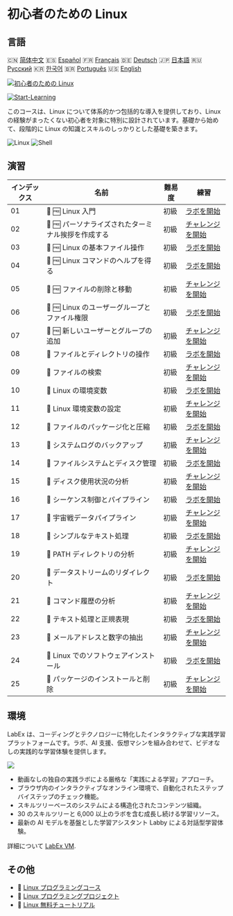 # 初心者のための Linux

## 言語

🇨🇳 [简体中文](README_zh.md) 🇪🇸 [Español](README_es.md) 🇫🇷 [Français](README_fr.md) 🇩🇪 [Deutsch](README_de.md) 🇯🇵 [日本語](README_ja.md) 🇷🇺 [Русский](README_ru.md) 🇰🇷 [한국어](README_ko.md) 🇧🇷 [Português](README_pt.md) 🇺🇸 [English](README.md) 

[![初心者のための Linux](https://cover-creator.labex.io/linux-for-noobs.png?lang=ja)](https://labex.io/ja/courses/linux-for-noobs)

[![Start-Learning](https://img.shields.io/badge/Start-Learning-whitesmoke?style=for-the-badge)](https://labex.io/ja/courses/linux-for-noobs)

このコースは、Linux について体系的かつ包括的な導入を提供しており、Linux の経験がまったくない初心者を対象に特別に設計されています。基礎から始めて、段階的に Linux の知識とスキルのしっかりとした基礎を築きます。

![Linux](https://img.shields.io/badge/Linux-whitesmoke?style=for-the-badge&logo=linux)
![Shell](https://img.shields.io/badge/Shell-whitesmoke?style=for-the-badge&logo=shell)


## 演習

|   インデックス | 名前                                               | 難易度   | 練習                                                                                                                            |
|----------------|----------------------------------------------------|----------|---------------------------------------------------------------------------------------------------------------------------------|
|             01 | 📖 🆓 Linux 入門                                   | 初級     | <a target='_blank' href='https://labex.io/ja/tutorials/linux-getting-started-with-linux-446315'>ラボを開始</a>                  |
|             02 | 🎯 🆓 パーソナライズされたターミナル挨拶を作成する | 初級     | <a target='_blank' href='https://labex.io/ja/tutorials/linux-create-personalized-terminal-greeting-446322'>チャレンジを開始</a> |
|             03 | 📖 🆓 Linux の基本ファイル操作                     | 初級     | <a target='_blank' href='https://labex.io/ja/tutorials/linux-basic-file-operations-in-linux-18001'>ラボを開始</a>               |
|             04 | 📖 🆓 Linux コマンドのヘルプを得る                 | 初級     | <a target='_blank' href='https://labex.io/ja/tutorials/linux-get-help-on-linux-commands-18000'>ラボを開始</a>                   |
|             05 | 🎯 🆓 ファイルの削除と移動                         | 初級     | <a target='_blank' href='https://labex.io/ja/tutorials/linux-delete-and-move-files-7777'>チャレンジを開始</a>                   |
|             06 | 📖 🆓 Linux のユーザーグループとファイル権限       | 初級     | <a target='_blank' href='https://labex.io/ja/tutorials/linux-linux-user-group-and-file-permissions-18002'>ラボを開始</a>        |
|             07 | 🎯 🆓 新しいユーザーとグループの追加               | 初級     | <a target='_blank' href='https://labex.io/ja/tutorials/linux-add-new-user-and-group-17987'>チャレンジを開始</a>                 |
|             08 | 📖  ファイルとディレクトリの操作                   | 初級     | <a target='_blank' href='https://labex.io/ja/tutorials/linux-file-and-directory-operations-17997'>ラボを開始</a>                |
|             09 | 🎯  ファイルの検索                                 | 初級     | <a target='_blank' href='https://labex.io/ja/tutorials/linux-find-a-file-17993'>チャレンジを開始</a>                            |
|             10 | 📖  Linux の環境変数                               | 初級     | <a target='_blank' href='https://labex.io/ja/tutorials/linux-environment-variables-in-linux-385274'>ラボを開始</a>              |
|             11 | 🎯  Linux 環境変数の設定                           | 初級     | <a target='_blank' href='https://labex.io/ja/tutorials/linux-configure-linux-environment-variables-437861'>チャレンジを開始</a> |
|             12 | 📖  ファイルのパッケージ化と圧縮                   | 初級     | <a target='_blank' href='https://labex.io/ja/tutorials/linux-file-packaging-and-compression-385413'>ラボを開始</a>              |
|             13 | 🎯  システムログのバックアップ                     | 初級     | <a target='_blank' href='https://labex.io/ja/tutorials/linux-backup-system-log-17989'>チャレンジを開始</a>                      |
|             14 | 📖  ファイルシステムとディスク管理                 | 初級     | <a target='_blank' href='https://labex.io/ja/tutorials/linux-file-system-and-disk-management-17999'>ラボを開始</a>              |
|             15 | 🎯  ディスク使用状況の分析                         | 初級     | <a target='_blank' href='https://labex.io/ja/tutorials/linux-analyzing-disk-usage-7775'>チャレンジを開始</a>                    |
|             16 | 📖  シーケンス制御とパイプライン                   | 初級     | <a target='_blank' href='https://labex.io/ja/tutorials/linux-sequence-control-and-pipeline-17994'>ラボを開始</a>                |
|             17 | 🎯  宇宙戦データパイプライン                       | 初級     | <a target='_blank' href='https://labex.io/ja/tutorials/linux-space-battle-data-pipeline-385343'>チャレンジを開始</a>            |
|             18 | 📖  シンプルなテキスト処理                         | 初級     | <a target='_blank' href='https://labex.io/ja/tutorials/linux-simple-text-processing-18004'>ラボを開始</a>                       |
|             19 | 🎯  PATH ディレクトリの分析                        | 初級     | <a target='_blank' href='https://labex.io/ja/tutorials/linux-analyzing-path-directories-385344'>チャレンジを開始</a>            |
|             20 | 📖  データストリームのリダイレクト                 | 初級     | <a target='_blank' href='https://labex.io/ja/tutorials/linux-data-stream-redirection-17995'>ラボを開始</a>                      |
|             21 | 🎯  コマンド履歴の分析                             | 初級     | <a target='_blank' href='https://labex.io/ja/tutorials/linux-analyze-historical-commands-17988'>チャレンジを開始</a>            |
|             22 | 📖  テキスト処理と正規表現                         | 初級     | <a target='_blank' href='https://labex.io/ja/tutorials/linux-text-processing-and-regular-expressions-18003'>ラボを開始</a>      |
|             23 | 🎯  メールアドレスと数字の抽出                     | 初級     | <a target='_blank' href='https://labex.io/ja/tutorials/linux-extracting-mails-and-numbers-17991'>チャレンジを開始</a>           |
|             24 | 📖  Linux でのソフトウェアインストール             | 初級     | <a target='_blank' href='https://labex.io/ja/tutorials/linux-software-installation-on-linux-18005'>ラボを開始</a>               |
|             25 | 🎯  パッケージのインストールと削除                 | 初級     | <a target='_blank' href='https://labex.io/ja/tutorials/linux-installing-and-removing-packages-385380'>チャレンジを開始</a>      |

## 環境

LabEx は、コーディングとテクノロジーに特化したインタラクティブな実践学習プラットフォームです。ラボ、AI 支援、仮想マシンを組み合わせて、ビデオなしの実践的な学習体験を提供します。

![](https://tutorial-screenshot.getvm.io/images/vm-1725247253.png)

- 動画なしの独自の実践ラボによる厳格な「実践による学習」アプローチ。
- ブラウザ内のインタラクティブなオンライン環境で、自動化されたステップバイステップのチェック機能。
- スキルツリーベースのシステムによる構造化されたコンテンツ組織。
- 30 のスキルツリーと 6,000 以上のラボを含む成長し続ける学習リソース。
- 最新の AI モデルを基盤とした学習アシスタント Labby による対話型学習体験。

詳細について [LabEx VM](https://support.labex.io/using-labex/virtual-machine).

## その他

- 🔗 [Linux プログラミングコース](https://github.com/labex-labs/awesome-programming-courses)
- 🔗 [Linux プログラミングプロジェクト](https://github.com/labex-labs/awesome-programming-projects)
- 🔗 [Linux 無料チュートリアル](https://github.com/labex-labs/linux-free-tutorials)

